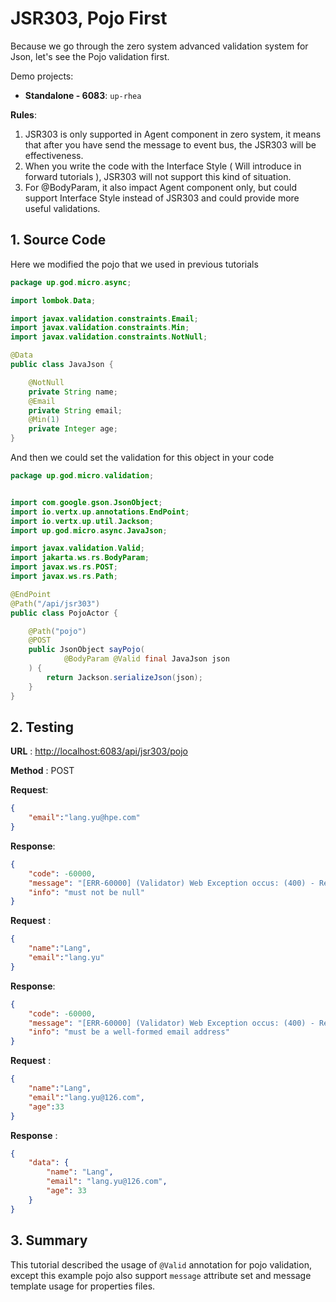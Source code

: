 # JSR303, Pojo First

Because we go through the zero system advanced validation system for Json, let's see the Pojo validation first.

Demo projects:

* **Standalone - 6083**: `up-rhea`

**Rules**:

1. JSR303 is only supported in Agent component in zero system, it means that after you have send the message to event
   bus, the JSR303 will be effectiveness.
2. When you write the code with the Interface Style \( Will introduce in forward tutorials \), JSR303 will not support
   this kind of situation.
3. For @BodyParam, it also impact Agent component only, but could support Interface Style instead of JSR303 and could
   provide more useful validations.

## 1. Source Code

Here we modified the pojo that we used in previous tutorials

```java
package up.god.micro.async;

import lombok.Data;

import javax.validation.constraints.Email;
import javax.validation.constraints.Min;
import javax.validation.constraints.NotNull;

@Data
public class JavaJson {

    @NotNull
    private String name;
    @Email
    private String email;
    @Min(1)
    private Integer age;
}
```

And then we could set the validation for this object in your code

```java
package up.god.micro.validation;


import com.google.gson.JsonObject;
import io.vertx.up.annotations.EndPoint;
import io.vertx.up.util.Jackson;
import up.god.micro.async.JavaJson;

import javax.validation.Valid;
import jakarta.ws.rs.BodyParam;
import javax.ws.rs.POST;
import javax.ws.rs.Path;

@EndPoint
@Path("/api/jsr303")
public class PojoActor {

    @Path("pojo")
    @POST
    public JsonObject sayPojo(
            @BodyParam @Valid final JavaJson json
    ) {
        return Jackson.serializeJson(json);
    }
}
```

## 2. Testing

**URL** : [http://localhost:6083/api/jsr303/pojo](http://localhost:6083/api/jsr303/pojo)

**Method** : POST

**Request**:

```json
{
    "email":"lang.yu@hpe.com"
}
```

**Response**:

```json
{
    "code": -60000,
    "message": "[ERR-60000] (Validator) Web Exception occus: (400) - Request validation handler, class = class up.god.micro.validation.PojoActor, method = public io.vertx.core.json.JsonObject up.god.micro.validation.PojoActor.sayPojo(up.god.micro.async.JavaJson), message = Not Null name.",
    "info": "must not be null"
}
```

**Request** :

```json
{
    "name":"Lang",
    "email":"lang.yu"
}
```

**Response**:

```json
{
    "code": -60000,
    "message": "[ERR-60000] (Validator) Web Exception occus: (400) - Request validation handler, class = class up.god.micro.validation.PojoActor, method = public io.vertx.core.json.JsonObject up.god.micro.validation.PojoActor.sayPojo(up.god.micro.async.JavaJson), message = must be a well-formed email address.",
    "info": "must be a well-formed email address"
}
```

**Request** :

```json
{
    "name":"Lang",
    "email":"lang.yu@126.com",
    "age":33
}
```

**Response** :

```json
{
    "data": {
        "name": "Lang",
        "email": "lang.yu@126.com",
        "age": 33
    }
}
```

## 3. Summary

This tutorial described the usage of `@Valid` annotation for pojo validation, except this example pojo also
support `message` attribute set and message template usage for properties files.

